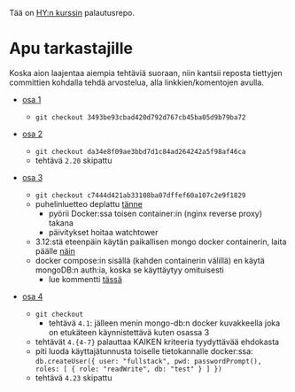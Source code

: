 Tää on [HY:n kurssin](https://fullstackopen.com) palautusrepo.

# Apu tarkastajille

Koska aion laajentaa aiempia tehtäviä suoraan, niin kantsii reposta tiettyjen committien kohdalla tehdä arvostelua, alla linkkien/komentojen avulla.

- [osa 1](https://github.com/tomjtoth/fullstack-open/tree/3493be93cbad420d792d767cb45ba05d9b79ba72)
    - `git checkout 3493be93cbad420d792d767cb45ba05d9b79ba72`

- [osa 2](https://github.com/tomjtoth/fullstack-open/tree/da34e8f09ae3bbd7d1c84ad264242a5f98af46ca)
    - `git checkout da34e8f09ae3bbd7d1c84ad264242a5f98af46ca`
    - tehtävä `2.20` skipattu

- [osa 3](https://github.com/tomjtoth/fullstack-open/tree/c7444d421ab33108ba07dffef60a107c2e9f1829)
    - `git checkout c7444d421ab33108ba07dffef60a107c2e9f1829`
    - puhelinluetteo deplattu [tänne](https://apps.ttj.hu/puhelinluettelo)
        - pyörii Docker:ssa toisen container:in (nginx reverse proxy) takana
        - päivitykset hoitaa watchtower
    - 3.12:stä eteenpäin käytän paikallisen mongo docker containerin, laita päälle [näin](./osa3/puhelinluettelo-backend/mongo-db.sh)
    - docker compose:in sisällä (kahden containerin välillä) en käytä mongoDB:n auth:ia, koska se käyttäytyy omituisesti
        - lue kommentti [tässä](./osa3/puhelinluettelo-backend/models/person.js)

- [osa 4]()
    - `git checkout `
        - tehtävä `4.1`: jälleen menin mongo-db:n docker kuvakkeella joka on etukäteen käynnistettävä kuten osassa 3
    - tehtävät `4.{4-7}` palauttaa KAIKEN kriteeria tyydyttävää ehdokasta
    - piti luoda käyttajätunnusta toiselle tietokannalle docker:ssa: `db.createUser({ user: "fullstack", pwd: passwordPrompt(), roles: [ { role: "readWrite", db: "test" } ] })`
    - tehtävä `4.23` skipattu
